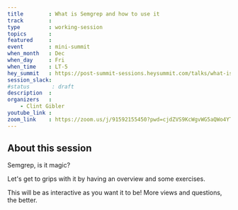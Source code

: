 ```yaml
---
title        : What is Semgrep and how to use it
track        :
type         : working-session
topics       :
featured     :
event        : mini-summit
when_month   : Dec
when_day     : Fri
when_time    : LT-5
hey_summit   : https://post-summit-sessions.heysummit.com/talks/what-is-semgrep-and-how-to-use-it/
session_slack:
#status       : draft
description  :
organizers   :
    - Clint Gibler
youtube_link :
zoom_link    : https://zoom.us/j/91592155450?pwd=cjdZVS9KcWgvWG5aQWo4YThDS2ZVUT09
---
```


## About this session

Semgrep, is it magic?

Let's get to grips with it by having an overview and some exercises.

This will be as interactive as you want it to be!  More views and questions, the better.

